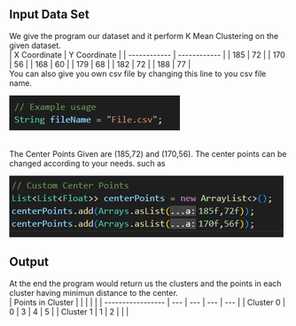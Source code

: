 ## Input Data Set

We give the program our dataset and it perform K Mean Clustering on the given dataset.
<br>
| X Coordinate | Y Coordinate |
| ------------ | ------------ |
| 185 | 72 |
| 170 | 56 |
| 168 | 60 |
| 179 | 68 |
| 182 | 72 |
| 188 | 77 |
<br>
You can also give you own csv file by changing this line to you csv file name.

![Read CSV file](Images/csvFileRead.PNG)

<br>
The Center Points Given are (185,72) and (170,56). The center points can be changed according to your needs. such as

![Custom Center Points](Images/centerPoints.PNG)
<br>
## Output

At the end the program would return us the clusters and the points in each cluster having minimun distance to the center.
<br>
| Points in Cluster |  |  |  |  |
| ----------------- | --- | --- | --- | --- |
| Cluster 0 | 0 | 3 | 4 | 5 |
| Cluster 1 | 1 | 2 |  |  |